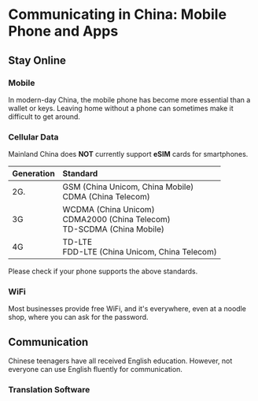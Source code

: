 # Communicating in China: Mobile Phone and Apps

## Stay Online

### Mobile

In modern-day China, the mobile phone has become more essential than a wallet or keys. Leaving home without a phone can sometimes make it difficult to get around.

### Cellular Data

Mainland China does **NOT** currently support **eSIM** cards for smartphones.

| Generation | Standard                                                                |
| :--------- | :---------------------------------------------------------------------- |
| 2G.        | GSM (China Unicom, China Mobile)<br/>CDMA (China Telecom)|
| 3G         | WCDMA (China Unicom)<br/>CDMA2000 (China Telecom)<br/>TD-SCDMA (China Mobile) |
| 4G         | TD-LTE<br/>FDD-LTE (China Unicom, China Telecom)                                                                |

Please check if your phone supports the above standards.

### WiFi

Most businesses provide free WiFi, and it's everywhere, even at a noodle shop, where you can ask for the password.

## Communication

Chinese teenagers have all received English education. However, not everyone can use English fluently for communication.

### Translation Software